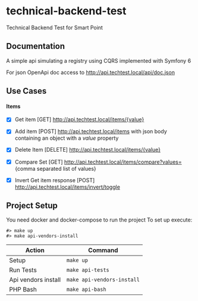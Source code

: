 # technical-backend-test
Technical Backend Test for Smart Point

## Documentation

A simple api simulating a registry using CQRS implemented with Symfony 6

For json OpenApi doc access to http://api.techtest.local/api/doc.json

## Use Cases

#### Items
- [x] Get item  [GET] http://api.techtest.local/items/{value}
- [x] Add item  [POST] http://api.techtest.local/items with json body containing an object with a *value* property
- [x] Delete Item [DELETE] http://api.techtest.local/items/{value}
- [x] Compare Set [GET] http://api.techtest.local/items/compare?values= {comma separated list of values}
- [x] Invert Get item response [POST] http://api.techtest.local/items/invert/toggle


## Project Setup

You need docker and docker-compose to run the project
To set up execute:
    
    #> make up
    #> make api-vendors-install

| Action        	                   |     Command    |
|-----------------------------------|---------------	|
| Setup 	                           | `make up`   |
| Run Tests       	                 | `make api-tests` |
| Api vendors install       	 | `make api-vendors-install` |
| PHP Bash 	                        | `make api-bash`|
